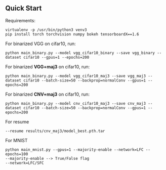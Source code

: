 ## Quick Start

Requirements:
```
virtualenv -p /usr/bin/python3 venv3
pip install torch torchvision numpy bokeh tensorboardX==1.6
```

For binarized VGG on cifar10, run:
```
python main_binary.py --model vgg_cifar10_binary --save vgg_binary --dataset cifar10 --gpus=1 --epochs=200
```

For binarized **VGG+maj3** on cifar10, run:
```
python main_binary.py --model vgg_cifar10_maj3 --save vgg_maj3 --dataset cifar10 --batch-size=50 --backprop=normalConv --gpus=1 --epochs=200
```

For binarized **CNV+maj3** on cifar10, run:
```
python main_binary.py --model cnv_cifar10_maj3 --save cnv_maj3 --dataset cifar10 --batch-size=50 --backprop=normalConv --gpus=1 --epochs=200
```

For resume
```
--resume results/cnv_maj3/model_best.pth.tar 
```

For MNIST
```
python main_mnist.py --gpus=1 --majority-enable --network=LFC --epochs=100
--majority-enable --> True/False flag
--network=LFC/SFC
```
